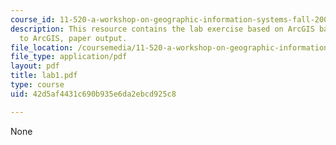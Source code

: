 ```yaml
---
course_id: 11-520-a-workshop-on-geographic-information-systems-fall-2005
description: This resource contains the lab exercise based on ArcGIS basics (introduction
  to ArcGIS, paper output.
file_location: /coursemedia/11-520-a-workshop-on-geographic-information-systems-fall-2005/42d5af4431c690b935e6da2ebcd925c8_lab1.pdf
file_type: application/pdf
layout: pdf
title: lab1.pdf
type: course
uid: 42d5af4431c690b935e6da2ebcd925c8

---
```

None